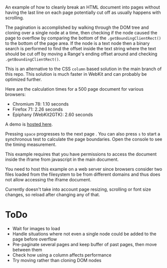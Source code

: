 
An example of how to cleanly break an HTML document into pages without having the last line on each page potentially cut off as usually happens with scrolling.

The pagination is accomplished by walking through the DOM tree and cloning over a single node at a time, then checking if the node caused the page to overflow by comparing the bottom of the `.getBoundingClientRect()` to the bottom of the page area. If the node is a text node then a binary search is performed to find the offset inside the text string where the text should be cut off by moving a Range's ending offset around and checking `.getBoundingClientRect()`.

This is an alternative to the CSS `column` based solution in the main branch of this repo. This solution is much faster in WebKit and can probably be optimized further.

Here are the calculation times for a 500 page document for various browsers:

* Chromium 78: 1.10 seconds
* Firefox 71: 2.26 seconds
* Epiphany (WebKit2GTK): 2.60 seconds

A demo is [hosted here](https://juul.io/paginator-chunk/).

Pressing `space` progresses to the next page . You can also press `s` to start a synchronous test to calculate the page boundaries. Open the console to see the timing measurement.

This example requires that you have permissions to access the document inside the iframe from javascript in the main document.

You need to host this example on a web server since browsers consider two files loaded from the filesystem to be from different domains and thus does not allow accessing the iframe document.

Currently doesn't take into account page resizing, scrolling or font size changes, so reload after changing any of that.

# ToDo

* Wait for images to load
* Handle situations where not even a single node could be added to the page before overflow
* Pre-paginate several pages and keep buffer of past pages, then move between them
* Check how using a column affects performance
* Try moving rather than cloning DOM nodes
